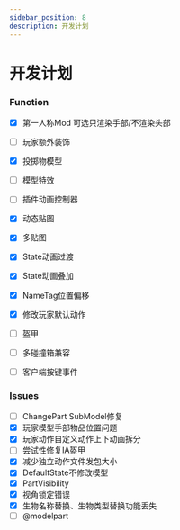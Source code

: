 ```yaml
---
sidebar_position: 8
description: 开发计划
---
```


# 开发计划

### Function

- [x] 第一人称Mod 可选只渲染手部/不渲染头部
- [ ] 玩家额外装饰
- [x] 投掷物模型
- [ ] 模型特效
- [ ] 插件动画控制器
- [x] 动态贴图
- [x] 多贴图
- [x] State动画过渡
- [x] State动画叠加
- [x] NameTag位置偏移
- [x] 修改玩家默认动作
- [ ] 盔甲
- [ ] 多碰撞箱兼容
- [ ] 客户端按键事件


### Issues
- [ ] ChangePart SubModel修复
- [x] 玩家模型手部物品位置问题
- [x] 玩家动作自定义动作上下动画拆分
- [ ] 尝试性修复IA盔甲
- [x] 减少独立动作文件发包大小
- [x] DefaultState不修改模型
- [X] PartVisibility
- [x] 视角锁定错误
- [x] 生物名称替换、生物类型替换功能丢失
- [ ] @modelpart
